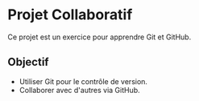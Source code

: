 # Projet Collaboratif
Ce projet est un exercice pour apprendre Git et GitHub.

## Objectif
- Utiliser Git pour le contrôle de version.
- Collaborer avec d'autres via GitHub.
